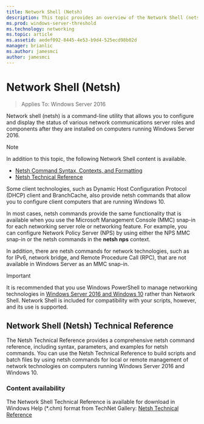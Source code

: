 ```yaml
---
title: Network Shell (Netsh)
description: This topic provides an overview of the Network Shell (netsh) command line utility in Windows Server 2016.
ms.prod: windows-server-threshold
ms.technology: networking
ms.topic: article
ms.assetid: aedef092-8445-4e53-b9d4-525ecd98b02d
manager: brianlic
ms.author: jamesmci
author: jamesmci
---
```


# Network Shell \(Netsh\)

>Applies To: Windows Server 2016

Network shell (netsh) is a command-line utility that allows you to configure and display the status of various network communications server roles and components after they are installed on computers running Windows Server 2016.

>[!NOTE]
>In addition to this topic, the following Network Shell content is available.
>
> - [Netsh Command Syntax, Contexts, and Formatting](netsh-contexts.md)
> - [Netsh Technical Reference](https://gallery.technet.microsoft.com/Netsh-Technical-Reference-c46523dc) 

Some client technologies, such as Dynamic Host Configuration Protocol \(DHCP\) client and BranchCache, also provide netsh commands that allow you to configure client computers that are running Windows 10.

In most cases, netsh commands provide the same functionality that is available when you use the Microsoft Management Console \(MMC\) snap\-in for each networking server role or networking feature. For example, you can configure Network Policy Server \(NPS\) by using either the NPS MMC snap-in or the netsh commands in the **netsh nps** context.

In addition, there are netsh commands for network technologies, such as for IPv6, network bridge, and Remote Procedure Call \(RPC\), that are not available in Windows Server as an MMC snap-in.

>[!IMPORTANT]
>It is recommended that you use Windows PowerShell to manage networking technologies in [Windows Server 2016 and Windows 10](https://technet.microsoft.com/library/mt156917.aspx) rather than Network Shell. Network Shell is included for compatibility with your scripts, however, and its use is supported.

## Network Shell (Netsh) Technical Reference

The Netsh Technical Reference provides a comprehensive netsh command reference, including syntax, parameters, and examples for netsh commands. You can use the Netsh Technical Reference to build scripts and batch files by using netsh commands for local or remote management of network technologies on computers running Windows Server 2016 and Windows 10.  
  
### Content availability  
  
The Network Shell Technical Reference is available for download in Windows Help \(*.chm\) format from TechNet Gallery: [Netsh Technical Reference](https://gallery.technet.microsoft.com/Netsh-Technical-Reference-c46523dc)  
  

